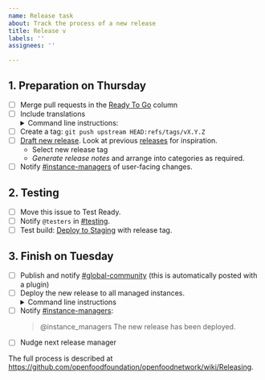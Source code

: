 ```yaml
---
name: Release task
about: Track the process of a new release
title: Release v
labels: ''
assignees: ''

---
```


## 1. Preparation on Thursday

- [ ] Merge pull requests in the [Ready To Go] column
- [ ] Include translations 
  <details><summary>Command line instructions:</summary>
    <pre>
    git checkout master
    git pull upstream master
    tx pull --force
    git commit -a -m "Update all locales with the latest Transifex translations"
    git push upstream master</pre>
  </details>
- [ ] Create a tag: `git push upstream HEAD:refs/tags/vX.Y.Z`
- [ ] [Draft new release]. Look at previous [releases] for inspiration.
    - Select new release tag
    - _Generate release notes_ and arrange into categories as required.
- [ ] Notify [#instance-managers] of user-facing changes.

## 2. Testing

- [ ] Move this issue to Test Ready.
- [ ] Notify `@testers` in [#testing].
- [ ] Test build: [Deploy to Staging] with release tag.

## 3. Finish on Tuesday

- [ ] Publish and notify [#global-community] (this is automatically posted with a plugin)
- [ ] Deploy the new release to all managed instances.
  <details><summary>Command line instructions</summary>
  <pre>
  cd ofn-install
  git pull
  ansible-playbook --limit all-prod --extra-vars "git_version=vX.Y.Z" playbooks/deploy.yml
  </pre>
  </details>
- [ ] Notify [#instance-managers]:
  > @instance_managers The new release has been deployed.
- [ ] Nudge next release manager

The full process is described at https://github.com/openfoodfoundation/openfoodnetwork/wiki/Releasing.

[Ready To Go]: #zenhub
[Transifex pull request]: https://github.com/openfoodfoundation/openfoodnetwork/pulls?utf8=%E2%9C%93&q=is%3Apr+is%3Aopen+head%3Atransifex
[Draft new release]: https://github.com/openfoodfoundation/openfoodnetwork/releases/new?tag=v&title=v+Code+Name&body=Congrats%0A%0ADescription%0A%0A%23%23+User+facing+changes+:eyes:%0A%0A%0A%23%23%23+Experimental+features+for+testing+:sunglasses:%0A%0A%0A%23%23+Technical+changes+:wrench:%0A%0A
[releases]: https://github.com/openfoodfoundation/openfoodnetwork/releases
[#instance-managers]: https://app.slack.com/client/T02G54U79/CG7NJ966B
[#testing]: https://openfoodnetwork.slack.com/app_redirect?channel=C02TZ6X00
[Deploy to Staging]: https://github.com/openfoodfoundation/openfoodnetwork/actions/workflows/stage.yml
[#global-community]: https://app.slack.com/client/T02G54U79/C59ADD8F2

